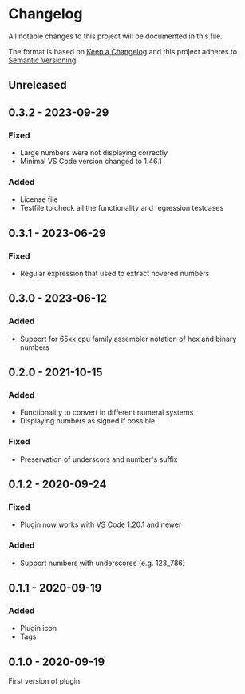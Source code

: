# Changelog
All notable changes to this project will be documented in this file.

The format is based on [Keep a Changelog](https://keepachangelog.com/en/1.0.0/) and this project adheres to [Semantic Versioning](https://semver.org/spec/v2.0.0.html).

## Unreleased

## 0.3.2 - 2023-09-29
### Fixed
- Large numbers were not displaying correctly
- Minimal VS Code version changed to 1.46.1
### Added
- License file
- Testfile to check all the functionality and regression testcases

## 0.3.1 - 2023-06-29
### Fixed
- Regular expression that used to extract hovered numbers

## 0.3.0 - 2023-06-12
### Added
- Support for 65xx cpu family assembler notation of hex and binary numbers

## 0.2.0 - 2021-10-15
### Added
- Functionality to convert in different numeral systems
- Displaying numbers as signed if possible

### Fixed
- Preservation of underscors and number's suffix

## 0.1.2 - 2020-09-24
### Fixed
- Plugin now works with VS Code 1.20.1 and newer

### Added
- Support numbers with underscores (e.g. 123_786)

## 0.1.1 - 2020-09-19
### Added
- Plugin icon
- Tags

## 0.1.0 - 2020-09-19
First version of plugin
